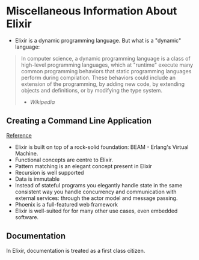 # Miscellaneous Information About Elixir

* Elixir is a dynamic programming language. But what is a "dynamic" language:

> In computer science, a dynamic programming language is a class of
> high-level programming languages, which at "runtime" execute many
> common programming behaviors that static programming languages
> perform during compilation. These behaviors could include an extension
> of the programming, by adding new code, by extending objects and 
> definitions, or by modifying the type system.
> - *Wikipedia*

## Creating a Command Line Application

[Reference](https://medium.com/@jorinvo/learn-elixir-by-creating-a-command-line-application-1f5187c1544b)

* Elixir is built on top of a rock-solid foundation: BEAM - Erlang's Virtual Machine.
* Functional concepts are centre to Elixir.
* Pattern matching is an elegant concept present in Elixir
* Recursion is well supported
* Data is immutable
* Instead of stateful programs you elegantly handle state in the same consistent way you handle concurrency and communication with external services: through the actor model and message passing.
* Phoenix is a full-featured web framework
* Elixir is well-suited for for many other use cases, even embedded software.


## Documentation

In Elixir, documentation is treated as a first class citizen. 

```elixir

```